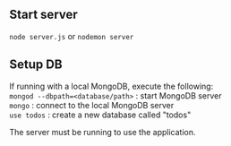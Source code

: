 ## Start server

`node server.js` or `nodemon server`

## Setup DB

If running with a local MongoDB, execute the following:  
`mongod --dbpath=<database/path>` : start MongoDB server  
`mongo` : connect to the local MongoDB server  
`use todos` : create a new database called "todos"  

The server must be running to use the application.